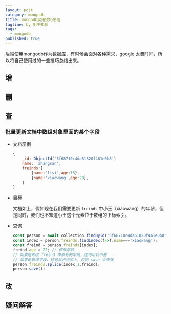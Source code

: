 ```yaml
---
layout: post
category: mongodb
title: mongodb实用技巧总结
tagline: by 明不知昔
tags: 
  - mongodb
published: true
---
```


后端使用mongodb作为数据库，有时候会面对各种需求，google 太费时间，所以将自己使用过的一些技巧总结出来。

<!--more-->

## 增

## 删

## 查

### 批量更新文档中数组对象里面的某个字段

- 文档示例

  ``` javascript
  {
      _id: ObjectId('5f68710c4da61820f461e0b8')
      name: 'zhangsan',
      freinds:[
          {name:'lisi',age:18},
          {name:'xiaowang',age:20},
      ]
  }
  ```

- 目标

  文档如上，假如现在我们需要更新 `freinds` 中小王（xiaowang）的年龄，但是同时，我们也不知道小王这个元素位于数组的下标索引。

- 查询

  ``` javascript
  const person = await collection.findById('5f68710c4da61820f461e0b8');
  const index = person.freinds.findIndex(f=>f.name==='xiaowang');
  const freind = person.freinds[index];
  freind.age = 22; // 修改年龄
  // 如果是修改 freind 中原有的字段，这句可以不要
  // 如果是新增字段，这句就必须加上，否则 save 会失效
  person.freinds.splice(index,1,freind);
  person.save();
  ```

## 改

## 疑问解答

